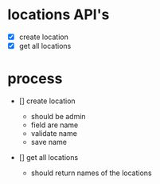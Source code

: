 # locations API's

- [X] create location
- [X] get all locations

# process

- [] create location
    - should be admin
    - field are name
    - validate name 
    - save name

- [] get all locations
    - should return names of the locations
